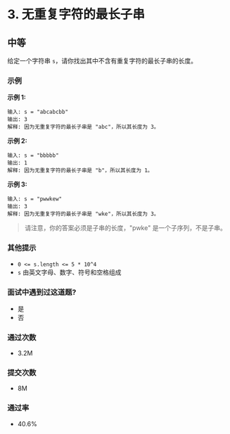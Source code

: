# 3. 无重复字符的最长子串

## 中等

给定一个字符串 `s`，请你找出其中不含有重复字符的最长子串的长度。

### 示例

**示例 1:**
```
输入: s = "abcabcbb"
输出: 3 
解释: 因为无重复字符的最长子串是 "abc"，所以其长度为 3。
```

**示例 2:**
```
输入: s = "bbbbb"
输出: 1
解释: 因为无重复字符的最长子串是 "b"，所以其长度为 1。
```

**示例 3:**
```
输入: s = "pwwkew"
输出: 3
解释: 因为无重复字符的最长子串是 "wke"，所以其长度为 3。
```

> 请注意，你的答案必须是子串的长度，"pwke" 是一个子序列，不是子串。

### 其他提示
- `0 <= s.length <= 5 * 10^4`
- `s` 由英文字母、数字、符号和空格组成

### 面试中遇到过这道题?
- 是
- 否

### 通过次数
- 3.2M

### 提交次数
- 8M

### 通过率
- 40.6%